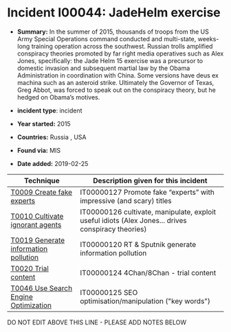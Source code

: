 # Incident I00044: JadeHelm exercise

* **Summary:** In the summer of 2015, thousands of troops from the US Army Special Operations command conducted and multi-state, weeks-long training operation across the southwest. Russian trolls amplified conspiracy theories promoted by far right media operatives such as Alex Jones, specifically: the Jade Helm 15 exercise was a precursor to domestic invasion and subsequent martial law by the Obama Administration in coordination with China. Some versions have deus ex machina such as an asteroid strike. Ultimately the Governor of Texas, Greg Abbot, was forced to speak out on the conspiracy theory, but he hedged on Obama’s motives.

* **incident type**: incident

* **Year started:** 2015

* **Countries:** Russia , USA

* **Found via:** MIS

* **Date added:** 2019-02-25
 

| Technique | Description given for this incident |
| --------- | ------------------------- |
| [T0009 Create fake experts](../generated_pages/techniques/T0009.md) | IT00000127 Promote fake “experts” with impressive (and scary) titles |
| [T0010 Cultivate ignorant agents](../generated_pages/techniques/T0010.md) | IT00000126 cultivate, manipulate, exploit useful idiots (Alex Jones... drives conspiracy theories) |
| [T0019 Generate information pollution](../generated_pages/techniques/T0019.md) | IT00000120 RT & Sputnik generate information pollution |
| [T0020 Trial content](../generated_pages/techniques/T0020.md) | IT00000124 4Chan/8Chan - trial content |
| [T0046 Use Search Engine Optimization](../generated_pages/techniques/T0046.md) | IT00000125 SEO optimisation/manipulation ("key words") |


DO NOT EDIT ABOVE THIS LINE - PLEASE ADD NOTES BELOW